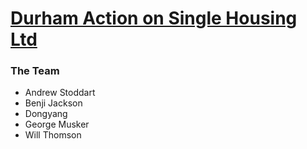 # [Durham Action on Single Housing Ltd](https://www.dashorg.co.uk/)

### The Team
* Andrew Stoddart
* Benji Jackson
* Dongyang
* George Musker
* Will Thomson
